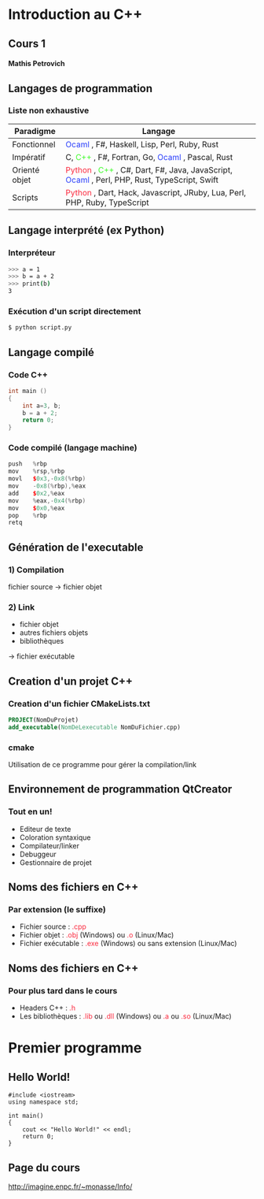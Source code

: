 # Introduction au C++
## Cours 1
#### Mathis Petrovich



## Langages de programmation
### Liste non exhaustive
<!-- .slide: class="narrow" -->
|Paradigme | Langage|
|--|--|
|Fonctionnel|<a style="color: #2c40fb">Ocaml </a>, F#, Haskell, Lisp, Perl, Ruby, Rust|
|Impératif| C, <a style="color: #40fb2c"> C++ </a>, F#, Fortran, Go, <a style="color: #2c40fb">Ocaml </a>, Pascal, Rust|
|Orienté objet| <a style="color: #fb2c40"> Python <a/>, <a style="color: #40fb2c">C++ </a>, C#, Dart, F#, Java, JavaScript, <a style="color: #2c40fb">Ocaml </a>, Perl, PHP, Rust, TypeScript, Swift|
|Scripts| <a style="color: #fb2c40"> Python </a>, Dart, Hack, Javascript, JRuby, Lua, Perl, PHP, Ruby, TypeScript|



## Langage interprété (ex Python)
### Interpréteur
```bash
>>> a = 1
>>> b = a + 2
>>> print(b)
3
```

### Exécution d'un script directement
```bash
$ python script.py
```



## Langage compilé
### Code C++
```cpp [|3-4]
int main ()
{
    int a=3, b;
    b = a + 2;
    return 0;
}
```

### Code compilé (langage machine)
```cpp [|3-6]
push   %rbp
mov    %rsp,%rbp
movl   $0x3,-0x8(%rbp)
mov    -0x8(%rbp),%eax
add    $0x2,%eax
mov    %eax,-0x4(%rbp)
mov    $0x0,%eax
pop    %rbp
retq
```



## Génération de l'executable
### 1) Compilation
fichier source → fichier objet

### 2) Link
- fichier objet
- autres fichiers objets
- bibliothèques

→ fichier exécutable




## Creation d'un projet C++
### Creation d'un fichier CMakeLists.txt
```cmake
PROJECT(NomDuProjet)
add_executable(NomDeLexecutable NomDuFichier.cpp)
```

### cmake
Utilisation de ce programme pour gérer la compilation/link



## Environnement de programmation QtCreator
### Tout en un!
- Editeur de texte
- Coloration syntaxique
- Compilateur/linker
- Debuggeur
- Gestionnaire de projet



## Noms des fichiers en C++
### Par extension (le suffixe)
- Fichier source : <a style="color: #fb2c40">.cpp</a>
- Fichier objet : <a style="color: #fb2c40">.obj</a> (Windows) ou <a style="color: #fb2c40">.o</a> (Linux/Mac)
- Fichier exécutable : <a style="color: #fb2c40">.exe</a> (Windows) ou sans extension (Linux/Mac)


## Noms des fichiers en C++
### Pour plus tard dans le cours
- Headers C++ : <a style="color: #fb2c40">.h</a>
- Les bibliothèques : <a style="color: #fb2c40">.lib</a> ou <a style="color: #fb2c40">.dll</a> (Windows) ou <a style="color: #fb2c40">.a</a> ou <a style="color: #fb2c40">.so</a> (Linux/Mac)



# Premier programme
## Hello World!

```cpp[|1|2|4-8|6]
#include <iostream>
using namespace std;

int main()
{
    cout << "Hello World!" << endl;
    return 0;
}
```



## Page du cours
http://imagine.enpc.fr/~monasse/Info/
